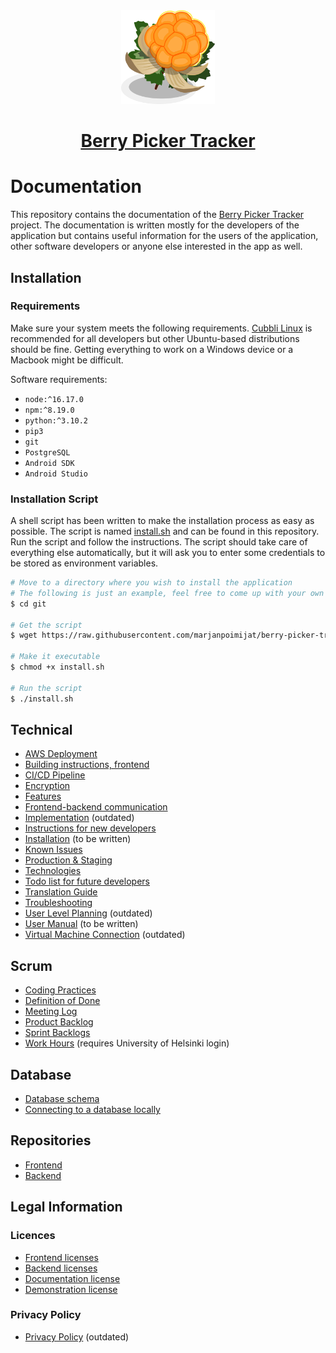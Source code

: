 <div align="center">
  <a href="https://github.com/marjanpoimijat">
    <img
        alt="Berry Picker Tracker logo"
        height=150
        src="docs/images/logo.png"
        title="Berry Picker Tracker logo"
        width=150
    />
  </a>
  <h1>
    <a href="https://github.com/marjanpoimijat">
      Berry Picker Tracker
    </a>
  </h1>
</div>

# Documentation

This repository contains the documentation of the [Berry Picker Tracker](https://github.com/marjanpoimijat) project. The documentation is written mostly for the developers of the application but contains useful information for the users of the application, other software developers or anyone else interested in the app as well.

## Installation

### Requirements

Make sure your system meets the following requirements. [Cubbli Linux](https://wiki.helsinki.fi/display/it4sci/Cubbli+Linux) is recommended for all developers but other Ubuntu-based distributions should be fine. Getting everything to work on a Windows device or a Macbook might be difficult.

Software requirements:

- `node:^16.17.0`
- `npm:^8.19.0`
- `python:^3.10.2`
- `pip3`
- `git`
- `PostgreSQL`
- `Android SDK`
- `Android Studio`

### Installation Script

A shell script has been written to make the installation process as easy as possible. The script is named [install.sh](docs/scripts/install.sh) and can be found in this repository. Run the script and follow the instructions. The script should take care of everything else automatically, but it will ask you to enter some credentials to be stored as environment variables.

```bash
# Move to a directory where you wish to install the application
# The following is just an example, feel free to come up with your own
$ cd git

# Get the script
$ wget https://raw.githubusercontent.com/marjanpoimijat/berry-picker-tracker-docs/main/docs/scripts/install.sh

# Make it executable
$ chmod +x install.sh

# Run the script
$ ./install.sh
```

## Technical

- [AWS Deployment](docs/aws_deployment.md)
- [Building instructions, frontend](docs/frontend_building_instructions.md)
- [CI/CD Pipeline](docs/cicd_pipeline.md)
- [Encryption](docs/encryption.md)
- [Features](docs/features.md)
- [Frontend-backend communication](docs/frontend_backend_requests.md)
- [Implementation](docs/implementation.md) (outdated)
- [Instructions for new developers](docs/instructions_for_new_developers.md)
- [Installation](docs/installation.md) (to be written)
- [Known Issues](docs/known_issues.md)
- [Production & Staging](docs/production_and_staging.md)
- [Technologies](docs/technologies.md)
- [Todo list for future developers](docs/todo_for_future_developers.md)
- [Translation Guide](docs/translations.md)
- [Troubleshooting](docs/troubleshooting.md)
- [User Level Planning](docs/user_level_planning.md) (outdated)
- [User Manual](docs/manual.md) (to be written)
- [Virtual Machine Connection](docs/virtual_machine_connection.md) (outdated)

## Scrum

- [Coding Practices](docs/coding_practices.md)
- [Definition of Done](docs/definition_of_done.md)
- [Meeting Log](docs/meeting_log.md)
- [Product Backlog](https://github.com/orgs/marjanpoimijat/projects/3)
- [Sprint Backlogs](https://github.com/orgs/marjanpoimijat/projects)
- [Work Hours](https://helsinkifi-my.sharepoint.com/:x:/g/personal/kajy_ad_helsinki_fi/EVqaF5z1-9pBt4fEqOvs6E0B5plAijWjgKxFrGQQqV2kSg?e=Iay2EU) (requires University of Helsinki login)

## Database

- [Database schema](docs/images/bpt_schema.png)
- [Connecting to a database locally](docs/local_database.md)

## Repositories

- [Frontend](https://github.com/marjanpoimijat/berry-picker-tracker)
- [Backend](https://github.com/marjanpoimijat/berry-picker-tracker-server)

## Legal Information

### Licences

- [Frontend licenses](https://github.com/marjanpoimijat/berry-picker-tracker/tree/main/licenses)
- [Backend licenses](https://github.com/marjanpoimijat/berry-picker-tracker-server/tree/main/licenses)
- [Documentation license](LICENSE.md)
- [Demonstration license](https://github.com/marjanpoimijat/marjanpoimijat.github.io/blob/main/LICENSE)

### Privacy Policy

- [Privacy Policy](privacy_policies.md) (outdated)
